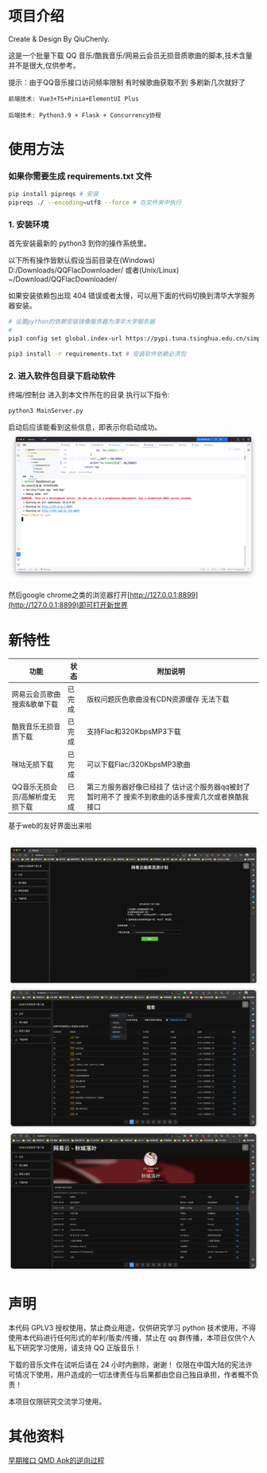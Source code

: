 # 项目介绍

Create & Design By QiuChenly.

这是一个批量下载 QQ 音乐/酷我音乐/网易云会员无损音质歌曲的脚本,技术含量并不是很大,仅供参考。

提示：由于QQ音乐接口访问频率限制 有时候歌曲获取不到 多刷新几次就好了

```
前端技术: Vue3+TS+Pinia+ElementUI Plus

后端技术: Python3.9 + Flask + Concurrency协程
```

# 使用方法

[//]: # (为确保账户安全，用户token本地按需保留。且线上服务使用扫码登录。)

[//]: # (![img_3.png]&#40;md/media/img_3.png&#41;)

### 如果你需要生成 requirements.txt 文件

```bash
pip install pipreqs # 安装
pipreqs ./ --encoding=utf8 --force # 在文件夹中执行
```

### 1. 安装环境

首先安装最新的 python3 到你的操作系统里。

以下所有操作皆默认假设当前目录在(Windows) D:/Downloads/QQFlacDownloader/ 或者(Unix/Linux) ~/Download/QQFlacDownloader/

如果安装依赖包出现 404 错误或者太慢，可以用下面的代码切换到清华大学服务器安装。

```bash
# 设置python的依赖安装镜像服务器为清华大学服务器
# 
pip3 config set global.index-url https://pypi.tuna.tsinghua.edu.cn/simple
```

```bash
pip3 install -r requirements.txt # 安装软件依赖必须包
```

### 2. 进入软件包目录下启动软件

终端/控制台 进入到本文件所在的目录 执行以下指令:

```bash
python3 MainServer.py
```

启动后应该能看到这些信息，即表示你启动成功。
![img_1.png](img_1.png)

然后google chrome之类的浏览器打开[http://127.0.0.1:8899](http://127.0.0.1:8899)即可打开新世界

# 新特性

| 功能                | 状态  | 附加说明                                                 |
|-------------------|-----|------------------------------------------------------|
| 网易云会员歌曲搜索&歌单下载    | 已完成 | 版权问题灰色歌曲没有CDN资源缓存 无法下载                               |
| 酷我音乐无损音质下载        | 已完成 | 支持Flac和320KbpsMP3下载                                  |
| 咪咕无损下载            | 已完成 | 可以下载Flac/320KbpsMP3歌曲                                |
| QQ音乐无损会员/高解析度无损下载 | 已完成 | 第三方服务器好像已经挂了 估计这个服务器qq被封了 暂时用不了 搜索不到歌曲的话多搜索几次或者换酷我接口 |

基于web的友好界面出来啦

![img_2.png](md/media/img_2.png)
![img_2.png](img_2.png)
![img_3.png](img_3.png)
---

# 声明

本代码 GPLV3 授权使用，禁止商业用途，仅供研究学习 python 技术使用，不得使用本代码进行任何形式的牟利/贩卖/传播，禁止在 qq
群传播，本项目仅供个人私下研究学习使用，请支持 QQ 正版音乐！

下载的音乐文件在试听后请在 24 小时内删除，谢谢！
仅限在中国大陆的宪法许可情况下使用，用户造成的一切法律责任与后果都由您自己独自承担，作者概不负责！

本项目仅限研究交流学习使用。

# 其他资料

[早期接口 QMD Apk的逆向过程](./md/README.md)